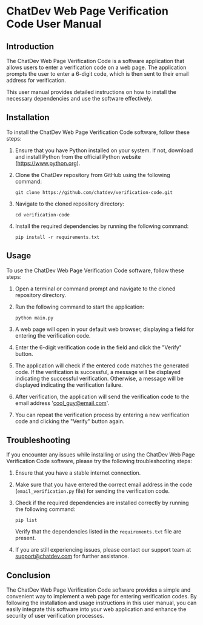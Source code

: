 # ChatDev Web Page Verification Code User Manual

## Introduction

The ChatDev Web Page Verification Code is a software application that allows users to enter a verification code on a web page. The application prompts the user to enter a 6-digit code, which is then sent to their email address for verification.

This user manual provides detailed instructions on how to install the necessary dependencies and use the software effectively.

## Installation

To install the ChatDev Web Page Verification Code software, follow these steps:

1. Ensure that you have Python installed on your system. If not, download and install Python from the official Python website (https://www.python.org).

2. Clone the ChatDev repository from GitHub using the following command:

   ```
   git clone https://github.com/chatdev/verification-code.git
   ```

3. Navigate to the cloned repository directory:

   ```
   cd verification-code
   ```

4. Install the required dependencies by running the following command:

   ```
   pip install -r requirements.txt
   ```

## Usage

To use the ChatDev Web Page Verification Code software, follow these steps:

1. Open a terminal or command prompt and navigate to the cloned repository directory.

2. Run the following command to start the application:

   ```
   python main.py
   ```

3. A web page will open in your default web browser, displaying a field for entering the verification code.

4. Enter the 6-digit verification code in the field and click the "Verify" button.

5. The application will check if the entered code matches the generated code. If the verification is successful, a message will be displayed indicating the successful verification. Otherwise, a message will be displayed indicating the verification failure.

6. After verification, the application will send the verification code to the email address 'cool_guy@email.com'.

7. You can repeat the verification process by entering a new verification code and clicking the "Verify" button again.

## Troubleshooting

If you encounter any issues while installing or using the ChatDev Web Page Verification Code software, please try the following troubleshooting steps:

1. Ensure that you have a stable internet connection.

2. Make sure that you have entered the correct email address in the code (`email_verification.py` file) for sending the verification code.

3. Check if the required dependencies are installed correctly by running the following command:

   ```
   pip list
   ```

   Verify that the dependencies listed in the `requirements.txt` file are present.

4. If you are still experiencing issues, please contact our support team at support@chatdev.com for further assistance.

## Conclusion

The ChatDev Web Page Verification Code software provides a simple and convenient way to implement a web page for entering verification codes. By following the installation and usage instructions in this user manual, you can easily integrate this software into your web application and enhance the security of user verification processes.